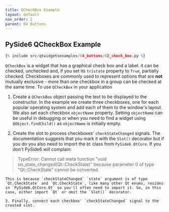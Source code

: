 ```yaml
---
title: QCheckBox Example
layout: default
nav_order: 2
parent: 04 Buttons
---
```


## PySide6 QCheckBox Example

```python
{% include src/qtwidgetsexamples/04_buttons/02_check_box.py %}
```

`QCheckBox` is  a widget that has a graphical check box and a label. it can be checked, unchecked and, if you set its `tristate` property to `True`, partially checked. Checkboxes are commonly used to represent options that are __not__ mutually exclusive - more than one checkbox in a group can be checked at the same time. To use `QCheckBox` in your application

1. Create a `QCheckBox` object passing the text to be displayed to the constructor. In the example we create three checkboxes, one for each popular operating system and add each of them to the window's layout. We also set each checkbox `objectName` property. Setting `objectName` can be useful in debugging or when you need to find a widget using `QObject.findChild()` as `objectName` is initially empty.

2. Create the slot to process checkboxes' `checkStateChanged` signals. The documentation suggests that you mark it with the `Slot()` decorator but if you do you also need to import the `Qt` class from `PySide6.QtCore`. If you don't PySide6 will complain:

> TypeError: Cannot call meta function "void on_state_changed(Qt::CheckState)" because parameter 0 of type "Qt::CheckState" cannot be converted.    

    This is because `checkStateChanged` `state` argument is of type `Qt.CheckState` and `Qt.CheckState`, like many other Qt enums, resides in `PySide6.QtCore.Qt` so you'll often need to import it. So, in this case, either import `Qt` or omit the `Slot()` decorator.
    
    3. Finally, connect each checkbox' `checkStateChanged` signal to the created slot.